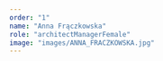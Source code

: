 ```yaml
---
order: "1"
name: "Anna Frączkowska"
role: "architectManagerFemale"
image: "images/ANNA_FRACZKOWSKA.jpg"    
---
```

